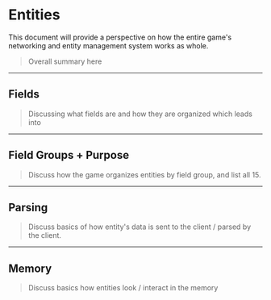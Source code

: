 # Entities

This document will provide a perspective on how the entire game's networking and entity management system works as whole.

> Overall summary here

---

## Fields

> Discussing what fields are and how they are organized which leads into

---

## Field Groups + Purpose

> Discuss how the game organizes entities by field group, and list all 15.

---

## Parsing

> Discuss basics of how entity's data is sent to the client / parsed by the client.

---

## Memory

> Discuss basics how entities look / interact in the memory


